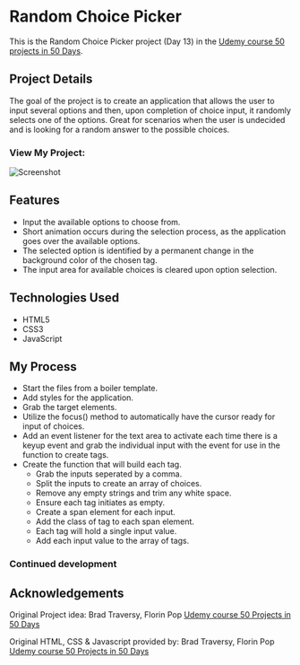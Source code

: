 # Random Choice Picker

This is the Random Choice Picker project (Day 13) in the [Udemy course 50 projects in 50 Days](https://www.udemy.com/course/50-projects-50-days/?src=sac&kw=50+projects+50+days).

## Project Details

The goal of the project is to create an application that allows the user to input several options and then, upon completion of choice input, it randomly selects one of the options. Great for scenarios when the user is undecided and is looking for a random answer to the possible choices.

### View My Project: 

![Screenshot]()

## Features

- Input the available options to choose from.
- Short animation occurs during the selection process, as the application goes over the available options.
- The selected option is identified by a permanent change in the background color of the chosen tag.
- The input area for available choices is cleared upon option selection.

## Technologies Used

- HTML5
- CSS3
- JavaScript

## My Process

- Start the files from a boiler template.
- Add styles for the application.
- Grab the target elements.
- Utilize the focus() method to automatically have the cursor ready for input of choices.
- Add an event listener for the text area to activate each time there is a keyup event and grab the individual input with the event for use in the function to create tags.
- Create the function that will build each tag.
    * Grab the inputs seperated by a comma.
    * Split the inputs to create an array of choices.
    * Remove any empty strings and trim any white space.
    * Ensure each tag initiates as empty.
    * Create a span element for each input.
    * Add the class of tag to each span element.
    * Each tag will hold a single input value.
    * Add each input value to the array of tags.

### Continued development



## Acknowledgements

Original Project idea: Brad Traversy, Florin Pop [Udemy course 50 Projects in 50 Days](https://www.udemy.com/course/50-projects-50-days/?src=sac&kw=50+projects+50+days)

Original HTML, CSS & Javascript provided by: Brad Traversy, Florin Pop [Udemy course 50 Projects in 50 Days](https://www.udemy.com/course/50-projects-50-days/?src=sac&kw=50+projects+50+days)
